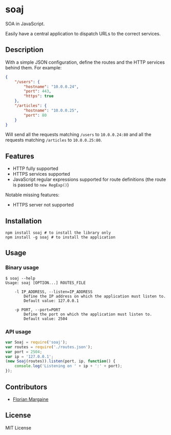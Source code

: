 # soaj

SOA in JavaScript.

Easily have a central application to dispatch URLs to the correct services.

## Description

With a simple JSON configuration, define the routes and the HTTP services
behind them. For example:

```json
{
    "/users": {
        "hostname": "10.0.0.24",
        "port": 443,
        "https": true
    },
    "/articles": {
        "hostname": "10.0.0.25",
        "port": 80
    }
}
```

Will send all the requests matching `/users` to `10.0.0.24:80` and all the
requests matching `/articles` to `10.0.0.25:80`.

## Features

- HTTP fully supported
- HTTPS services supported
- JavaScript regular expressions supported for route definitions (the route
  is passed to `new RegExp()`)

Notable missing features:

- HTTPS server not supported

## Installation

    npm install soaj # to install the library only
    npm install -g soaj # to install the application

## Usage

### Binary usage

    $ soaj --help
    Usage: soaj [OPTION...] ROUTES_FILE

        -l IP_ADDRESS, --listen=IP_ADDRESS
            Define the IP address on which the application must listen to.
            Default value: 127.0.0.1

        -p PORT, --port=PORT
            Define the port on which the application must listen to.
            Default value: 2504

### API usage

```javascript
var Soaj = require('soaj');
var routes = require('./routes.json');
var port = 2504;
var ip = '127.0.0.1';
(new Soaj(routes)).listen(port, ip, function() {
    console.log('Listening on ' + ip + ':' + port);
});
```

## Contributors

- [Florian Margaine](http://margaine.com)

## License

MIT License

